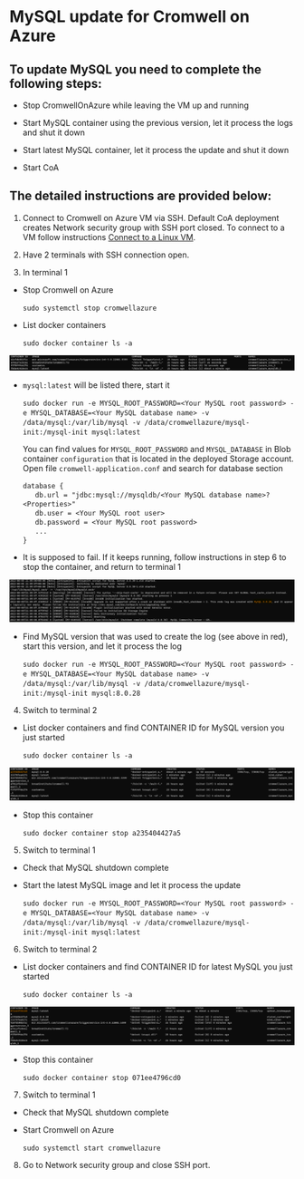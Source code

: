 # MySQL update for Cromwell on Azure

## To update MySQL you need to complete the following steps:

- Stop CromwellOnAzure while leaving the VM up and running

- Start MySQL container using the previous version, let it process the logs and shut it down

- Start latest MySQL container, let it process the update and shut it down

- Start CoA

## The detailed instructions are provided below:

1. Connect to Cromwell on Azure VM via SSH. Default CoA deployment creates Network security group with SSH port closed. To connect to a VM follow instructions [Connect to a Linux VM](https://docs.microsoft.com/en-us/azure/virtual-machines/linux-vm-connect?tabs=Linux).

2. Have 2 terminals with SSH connection open.

3. In terminal 1

 - Stop Cromwell on Azure

     ```sudo systemctl stop cromwellazure```

- List docker containers

    ```sudo docker container ls -a ```

![Commandline output](screenshots/mysql-update-1.png)

- `mysql:latest` will be listed there, start it

    ```sudo docker run -e MYSQL_ROOT_PASSWORD=<Your MySQL root password> -e MYSQL_DATABASE=<Your MySQL database name> -v /data/mysql:/var/lib/mysql -v /data/cromwellazure/mysql-init:/mysql-init mysql:latest ```

    You can find values for `MYSQL_ROOT_PASSWORD` and `MYSQL_DATABASE` in Blob container `configuration` that is located in the deployed Storage account. Open file `cromwell-application.conf` and search for database section
     ```
    database {
        db.url = "jdbc:mysql://mysqldb/<Your MySQL database name>?<Properties>"
        db.user = <Your MySQL root user>
        db.password = <Your MySQL root password>
        ...
    }
    ```


 - It is supposed to fail. If it keeps running, follow instructions in step 6 to stop the container, and return to terminal 1

 ![Commandline output](screenshots/mysql-update-2.png)

 - Find MySQL version that was used to create the log (see above in red), start this version, and let it process the log

    ```sudo docker run -e MYSQL_ROOT_PASSWORD=<Your MySQL root password> -e MYSQL_DATABASE=<Your MySQL database name> -v /data/mysql:/var/lib/mysql -v /data/cromwellazure/mysql-init:/mysql-init mysql:8.0.28 ```

4. Switch to terminal 2

- List docker containers and find CONTAINER ID for MySQL version you just started

    ```sudo docker container ls -a```

![Commandline output](screenshots/mysql-update-3.png)

- Stop this container

    ```sudo docker container stop a235404427a5```

5. Switch to terminal 1

- Check that MySQL shutdown complete

- Start the latest MySQL image and let it process the update

    ```sudo docker run -e MYSQL_ROOT_PASSWORD=<Your MySQL root password> -e MYSQL_DATABASE=<Your MySQL database name> -v /data/mysql:/var/lib/mysql -v /data/cromwellazure/mysql-init:/mysql-init mysql:latest```

6. Switch to terminal 2

- List docker containers and find CONTAINER ID for latest MySQL you just started

    ```sudo docker container ls -a```

![Commandline output](screenshots/mysql-update-4.png)

- Stop this container

    ```sudo docker container stop 071ee4796cd0```

7. Switch to terminal 1

- Check that MySQL shutdown complete
- Start Cromwell on Azure

    ```sudo systemctl start cromwellazure```

8. Go to Network security group and close SSH port.
